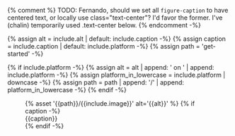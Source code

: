 {% comment %}
TODO: Fernando, should we set all `figure-caption` to have centered text,
      or locally use class="text-center"? I'd favor the former.
      I've (chalin) temporarily used .text-center below.
{% endcomment -%}

{% assign alt = include.alt | default: include.caption -%}
{% assign caption = include.caption | default: include.platform -%}
{% assign path = 'get-started' -%}

{% if include.platform -%}
  {% assign alt = alt | append: ' on ' | append: include.platform -%}
  {% assign platform_in_lowercase = include.platform | downcase -%}
  {% assign path = path | append: '/' | append: platform_in_lowercase -%}
{% endif -%}

<figure class="site-figure {{include.class}}">
  <div class="site-figure-container">
      {% asset '{{path}}/{{include.image}}' alt='{{alt}}' %}
      {% if caption -%}
      <figcaption class="figure-caption">{{caption}}</figcaption>
      {% endif -%}
  </div>
</figure>
